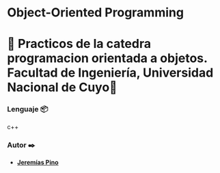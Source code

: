 # Object-Oriented Programming
# 🚀 Practicos de la catedra programacion orientada a objetos. Facultad de Ingeniería, Universidad Nacional de Cuyo🚀
### Lenguaje 📦
  c++
### Autor ✒️
* **[Jeremías Pino](https://github.com/jerepino)**


